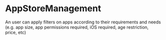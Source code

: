 # AppStoreManagement
An user can apply filters on apps according to their requirements and needs (e.g. app size, app permissions required, iOS required, age restriction, price, etc)
